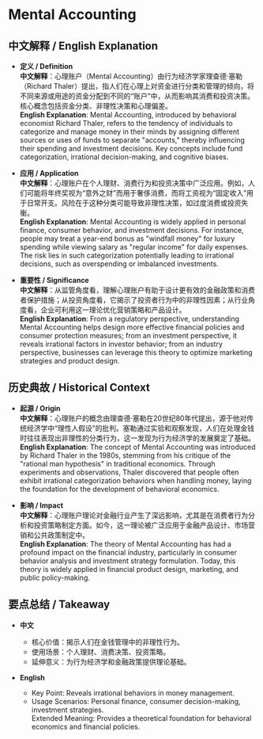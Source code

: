 # Mental Accounting

## 中文解释 / English Explanation

* **定义 / Definition**  
  **中文解释**：心理账户（Mental Accounting）由行为经济学家理查德·塞勒（Richard Thaler）提出，指人们在心理上对资金进行分类和管理的倾向，将不同来源或用途的资金分配到不同的“账户”中，从而影响其消费和投资决策。核心概念包括资金分类、非理性决策和心理偏差。  
  **English Explanation**: Mental Accounting, introduced by behavioral economist Richard Thaler, refers to the tendency of individuals to categorize and manage money in their minds by assigning different sources or uses of funds to separate "accounts," thereby influencing their spending and investment decisions. Key concepts include fund categorization, irrational decision-making, and cognitive biases.

* **应用 / Application**  
  **中文解释**：心理账户在个人理财、消费行为和投资决策中广泛应用。例如，人们可能将年终奖视为“意外之财”而用于奢侈消费，而将工资视为“固定收入”用于日常开支。风险在于这种分类可能导致非理性决策，如过度消费或投资失衡。  
  **English Explanation**: Mental Accounting is widely applied in personal finance, consumer behavior, and investment decisions. For instance, people may treat a year-end bonus as "windfall money" for luxury spending while viewing salary as "regular income" for daily expenses. The risk lies in such categorization potentially leading to irrational decisions, such as overspending or imbalanced investments.

* **重要性 / Significance**  
  **中文解释**：从监管角度看，理解心理账户有助于设计更有效的金融政策和消费者保护措施；从投资角度看，它揭示了投资者行为中的非理性因素；从行业角度看，企业可利用这一理论优化营销策略和产品设计。  
  **English Explanation**: From a regulatory perspective, understanding Mental Accounting helps design more effective financial policies and consumer protection measures; from an investment perspective, it reveals irrational factors in investor behavior; from an industry perspective, businesses can leverage this theory to optimize marketing strategies and product design.

## 历史典故 / Historical Context

* **起源 / Origin**  
  **中文解释**：心理账户的概念由理查德·塞勒在20世纪80年代提出，源于他对传统经济学中“理性人假设”的批判。塞勒通过实验和观察发现，人们在处理金钱时往往表现出非理性的分类行为，这一发现为行为经济学的发展奠定了基础。  
  **English Explanation**: The concept of Mental Accounting was introduced by Richard Thaler in the 1980s, stemming from his critique of the "rational man hypothesis" in traditional economics. Through experiments and observations, Thaler discovered that people often exhibit irrational categorization behaviors when handling money, laying the foundation for the development of behavioral economics.

* **影响 / Impact**  
  **中文解释**：心理账户理论对金融行业产生了深远影响，尤其是在消费者行为分析和投资策略制定方面。如今，这一理论被广泛应用于金融产品设计、市场营销和公共政策制定中。  
  **English Explanation**: The theory of Mental Accounting has had a profound impact on the financial industry, particularly in consumer behavior analysis and investment strategy formulation. Today, this theory is widely applied in financial product design, marketing, and public policy-making.

## 要点总结 / Takeaway

* **中文**  
  - 核心价值：揭示人们在金钱管理中的非理性行为。  
  - 使用场景：个人理财、消费决策、投资策略。  
  - 延伸意义：为行为经济学和金融政策提供理论基础。

* **English**  
  - Key Point: Reveals irrational behaviors in money management.  
  - Usage Scenarios: Personal finance, consumer decision-making, investment strategies.  
Extended Meaning: Provides a theoretical foundation for behavioral economics and financial policies.